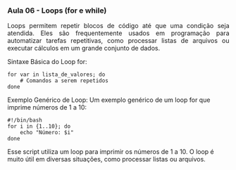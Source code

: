 ### Aula 06 - Loops (for e while)
<p align="justify">Loops permitem repetir blocos de código até que uma condição seja atendida. Eles são frequentemente usados em programação para automatizar tarefas repetitivas, como processar listas de arquivos ou executar cálculos em um grande conjunto de dados.</p>

Sintaxe Básica do Loop for:

```
for var in lista_de_valores; do
    # Comandos a serem repetidos
done
```
Exemplo Genérico de Loop:
Um exemplo genérico de um loop for que imprime números de 1 a 10:

```
#!/bin/bash
for i in {1..10}; do
    echo "Número: $i"
done
```
Esse script utiliza um loop para imprimir os números de 1 a 10. O loop é muito útil em diversas situações, como processar listas ou arquivos.

